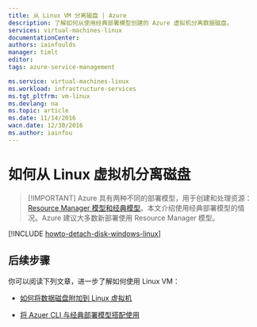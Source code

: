 ```yaml
---
title: 从 Linux VM 分离磁盘 | Azure
description: 了解如何从使用经典部署模型创建的 Azure 虚拟机分离数据磁盘。
services: virtual-machines-linux
documentationCenter: 
authors: iainfoulds
manager: timlt
editor: 
tags: azure-service-management

ms.service: virtual-machines-linux
ms.workload: infrastructure-services
ms.tgt_pltfrm: vm-linux
ms.devlang: na
ms.topic: article
ms.date: 11/14/2016
wacn.date: 12/30/2016
ms.author: iainfou
---
```


# 如何从 Linux 虚拟机分离磁盘

> [!IMPORTANT] Azure 具有两种不同的部署模型，用于创建和处理资源：[Resource Manager 模型和经典模型](../azure-resource-manager/resource-manager-deployment-model.md)。本文介绍使用经典部署模型的情况。Azure 建议大多数新部署使用 Resource Manager 模型。

[!INCLUDE [howto-detach-disk-windows-linux](../../includes/howto-detach-disk-linux.md)]

## 后续步骤
你可以阅读下列文章，进一步了解如何使用 Linux VM：

- [如何将数据磁盘附加到 Linux 虚拟机](./virtual-machines-linux-classic-attach-disk.md)

- [将 Azuer CLI 与经典部署模型搭配使用](../virtual-machines-command-line-tools.md)

<!---HONumber=Mooncake_Quality_Review_1215_2016-->